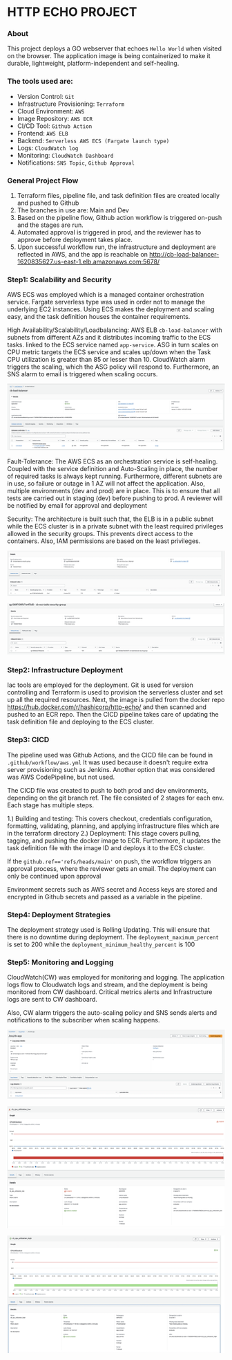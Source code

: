 # HTTP ECHO PROJECT

### About
This project deploys a GO webserver that echoes `Hello World` when visited on the browser. The application image is being containerized to make it durable, lightweight, platform-independent and self-healing.

### The tools used are:

*  Version Control: `Git`
*  Infrastructure Provisioning: `Terraform`
*  Cloud Environment: `AWS`
*  Image Repository: `AWS ECR`
*  CI/CD Tool: `Github Action`
*  Frontend: `AWS ELB`
*  Backend: `Serverless AWS ECS (Fargate launch type)`
*  Logs: `CloudWatch log`
*  Monitoring: `CloudWatch Dashboard`
*  Notifications: `SNS Topic`, `Github Approval`

### General Project Flow
1. Terraform files, pipeline file, and task definition files are created locally and pushed to Github 
2. The branches in use are: Main and Dev
3. Based on the pipeline flow, Github action workflow is triggered on-push and the stages are run.
4. Automated approval is triggered in prod, and the reviewer has to approve before deployment takes place. 
5. Upon successful workflow run, the infrastructure and deployment are reflected in AWS, and the app is reachable on http://cb-load-balancer-1620835627.us-east-1.elb.amazonaws.com:5678/
 
### Step1: Scalability and Security
AWS ECS was employed which is a managed container orchestration service. Fargate serverless type was used in order not to manage the underlying EC2 instances. Using ECS makes the deployment and scaling easy, and the task definition houses the container requirements. 

High Availability/Scalability/Loadbalancing: AWS ELB `cb-load-balancer` with subnets from different AZs and it distributes incoming traffic to the ECS tasks. linked to the ECS service named `app-service`. ASG in turn scales on CPU metric targets the ECS service and scales up/down when the Task CPU utilization is greater than 85 or lesser than 10. CloudWatch alarm triggers the scaling, which the ASG policy will respond to. Furthermore, an SNS alarm to email is triggered when scaling occurs.

![ELB](ELB.png)


Fault-Tolerance: The AWS ECS as an orchestration service is self-healing. Coupled with the service definition and Auto-Scaling in place, the number of required tasks is always kept running. Furthermore, different subnets are in use, so failure or outage in 1 AZ will not affect the application. Also, multiple environments (dev and prod) are in place. This is to ensure that all tests are carried out in staging (dev) before pushing to prod. A reviewer will be notified by email for approval and deployment

Security: The architecture is built such that, the ELB is in a public subnet while the ECS cluster is in a private subnet with the least required privileges allowed in the security groups. This prevents direct access to the containers. Also, IAM permissions are based on the least privileges.

![ELB-SG](ELB_SG.png)

![ECS-SG](ECS_SG.png)


### Step2: Infrastructure Deployment
Iac tools are employed for the deployment. Git is used for version controlling and Terraform is used to provision the serverless cluster and set up all the required resources. Next, the image is pulled from the docker repo https://hub.docker.com/r/hashicorp/http-echo/ and then scanned and pushed to an ECR repo. Then the CICD pipeline takes care of updating the task definition file and deploying to the ECS cluster.

### Step3: CICD

The pipeline used was Github Actions, and the CICD file can be found in `.github/workflow/aws.yml` It was used because it doesn't require extra server provisioning such as Jenkins. Another option that was considered was AWS CodePipeline, but not used.

The CICD file was created to push to both prod and dev environments, depending on the git branch ref. The file consisted of 2 stages for each env. Each stage has multiple steps. 

1.) Building and testing: This covers checkout, credentials configuration, formatting, validating, planning, and applying infrastructure files which are in the terraform directory
2.) Deployment: This stage covers pulling, tagging, and pushing the docker image to ECR. Furthermore, it updates the task definition file with the image ID and deploys it to the ECS cluster.

If the `github.ref=='refs/heads/main'` on push, the workflow triggers an approval process, where the reviewer gets an email. The deployment can only be continued upon approval

Environment secrets such as AWS secret and Access keys are stored and encrypted in Github secrets and passed as a variable in the pipeline.

### Step4: Deployment Strategies
The deployment strategy used is Rolling Updating. This will ensure that there is no downtime during deployment. The `deployment_maximum_percent` is set to 200 while the `deployment_minimum_healthy_percent` is 100

### Step5: Monitoring and Logging
CloudWatch(CW) was employed for monitoring and logging. The application logs flow to Cloudwatch logs and stream, and the deployment is being monitored from CW dashboard. Critical metrics alerts and Infrastructure logs are sent to CW dashboard.

Also, CW alarm triggers the auto-scaling policy and SNS sends alerts and notifications to the subscriber when scaling happens.

![CW Log group](CW_loggroup.png)

![CW Alarms](CW_CPU_low.png)

![CW Alarms](CW_CPU_high.png)


